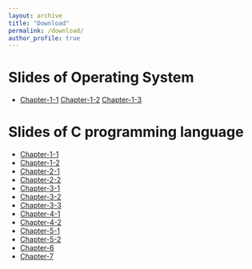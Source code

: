 ```yaml
---
layout: archive
title: "Download"
permalink: /download/
author_profile: true
---
```


Slides of Operating System
======
* [Chapter-1-1](../download/chapter1/1.1_操作系统基本概念.pdf)      [Chapter-1-2](../download/chapter1/1.2_操作系统形成与发展.pdf)      [Chapter-1-3](../download/chapter1/1.3_操作系统结构设计.pdf)



Slides of C programming language
======
* [Chapter-1-1](../download/switching/chapter1-1.pdf)
* [Chapter-1-2](../download/switching/chapter1-2.pdf)
* [Chapter-2-1](../download/switching/chapter2-1.pdf)
* [Chapter-2-2](../download/switching/chapter2-2.pdf)
* [Chapter-3-1](../download/switching/chapter3-1.pdf)
* [Chapter-3-2](../download/switching/chapter3-2.pdf)
* [Chapter-3-3](../download/switching/chapter3-3.pdf)
* [Chapter-4-1](../download/switching/chapter4-part1.pdf)
* [Chapter-4-2](../download/switching/chapter4-part2.pdf)
* [Chapter-5-1](../download/switching/chapter5-1.pdf)
* [Chapter-5-2](../download/switching/chapter5-2.pdf)
* [Chapter-6](../download/switching/chapter-6.pdf)
* [Chapter-7](../download/switching/chapter-7.pdf)











